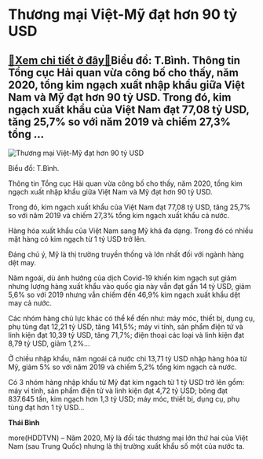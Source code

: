 Thương mại Việt-Mỹ đạt hơn 90 tỷ USD
====================================

[:gift:Xem chi tiết ở đây:gift:](https://hddtvn.com/thuong-mai-viet-my-dat-hon-90-ty-usd/)Biểu đồ: T.Bình. Thông tin Tổng cục Hải quan vừa công bố cho thấy, năm 2020, tổng kim ngạch xuất nhập khẩu giữa Việt Nam và Mỹ đạt hơn 90 tỷ USD. Trong đó, kim ngạch xuất khẩu của Việt Nam đạt 77,08 tỷ USD, tăng 25,7% so với năm 2019 và chiếm 27,3% tổng …
---------------------------------------------------------------------------------------------------------------------------------------------------------------------------------------------------------------------------------------------------------------





![Thương mại Việt-Mỹ đạt hơn 90 tỷ USD](https://hddtvn.com/wp-content/uploads/2021/01/1401_image001-1.jpg "Thương mại Việt-Mỹ đạt hơn 90 tỷ USD")


Biểu đồ: T.Bình.



Thông tin Tổng cục Hải quan vừa công bố cho thấy, năm 2020, tổng kim ngạch xuất nhập khẩu giữa Việt Nam và Mỹ đạt hơn 90 tỷ USD.


Trong đó, kim ngạch xuất khẩu của Việt Nam đạt 77,08 tỷ USD, tăng 25,7% so với năm 2019 và chiếm 27,3% tổng kim ngạch xuất khẩu cả nước.


Hàng hóa xuất khẩu của Việt Nam sang Mỹ khá đa dạng. Trong đó có nhiều mặt hàng có kim ngạch từ 1 tỷ USD trở lên.


Đáng chú ý, Mỹ là thị trường truyền thống và lớn nhất đối với ngành hàng dệt may.


Năm ngoái, dù ảnh hưởng của dịch Covid-19 khiến kim ngạch sụt giảm nhưng lượng hàng xuất khẩu vào quốc gia này vẫn đạt gần 14 tỷ USD, giảm 5,6% so với 2019 nhưng vẫn chiếm đến 46,9% kim ngạch xuất khẩu dệt may cả nước.


Các nhóm hàng chủ lực khác có thể kể đến như: máy móc, thiết bị, dụng cụ, phụ tùng đạt 12,21 tỷ USD, tăng 141,5%; máy vi tính, sản phẩm điện tử và linh kiện đạt 10,39 tỷ USD, tăng 71,7%; điện thoại các loại và linh kiện đạt 8,79 tỷ USD, giảm 1,2%…


Ở chiều nhập khẩu, năm ngoái cả nước chi 13,71 tỷ USD nhập hàng hóa từ Mỹ, giảm 5% so với năm 2019 và chiếm 5,2% tổng kim ngạch cả nước.


Có 3 nhóm hàng nhập khẩu từ Mỹ đạt kim ngạch từ 1 tỷ USD trở lên gồm: máy vi tính, sản phẩm điện tử và linh kiện đạt 4,72 tỷ USD; bông đạt 837.645 tấn, kim ngạch hơn 1,3 tỷ USD; máy móc, thiết bị, dụng cụ, phụ tùng đạt hơn 1 tỷ USD…




**Thái Bình**



more(HDDTVN) – Năm 2020, Mỹ là đối tác thương mại lớn thứ hai của Việt Nam (sau Trung Quốc) nhưng là thị trường xuất khẩu số một của nước ta.

